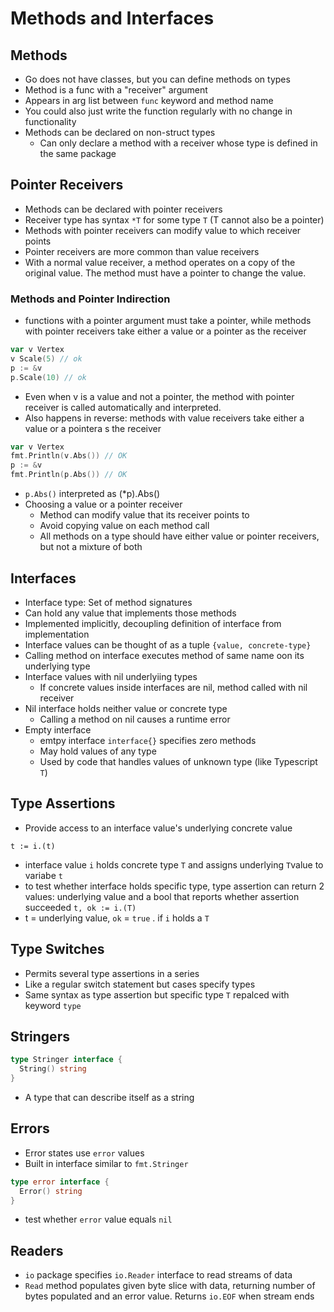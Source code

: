 # Methods and Interfaces

## Methods

- Go does not have classes, but you can define methods on types
- Method is a func with a "receiver" argument
- Appears in arg list between `func` keyword and method name
- You could also just write the function regularly with no change in functionality
- Methods can be declared on non-struct types
  - Can only declare a method with a receiver whose type is defined in the same package

## Pointer Receivers

- Methods can be declared with pointer receivers
- Receiver type has syntax `*T` for some type `T` (T cannot also be a pointer)
- Methods with pointer receivers can modify value to which receiver points
- Pointer receivers are more common than value receivers
- With a normal value receiver, a method operates on a copy of the original value. The method must have a pointer to change the value.

### Methods and Pointer Indirection

- functions with a pointer argument must take a pointer, while methods with pointer receivers take either a value or a pointer as the receiver

```go
var v Vertex
v Scale(5) // ok
p := &v
p.Scale(10) // ok
```

- Even when v is a value and not a pointer, the method with pointer receiver is called automatically and interpreted.
- Also happens in reverse: methods with value receivers take either a value or a pointera s the receiver

```go
var v Vertex
fmt.Println(v.Abs()) // OK
p := &v
fmt.Println(p.Abs()) // OK
```

- `p.Abs()` interpreted as (*p).Abs()
- Choosing a value or a pointer receiver
  - Method can modify value that its receiver points to
  - Avoid copying value on each method call
  - All methods on a type should have either value or pointer receivers, but not a mixture of both

## Interfaces

- Interface type: Set of method signatures
- Can hold any value that implements those methods
- Implemented implicitly, decoupling definition of interface from implementation
- Interface values can be thought of as a tuple `{value, concrete-type}`
- Calling method on interface executes method of same name oon its underlying type
- Interface values with nil underlyiing types
  - If concrete values inside interfaces are nil, method called with nil receiver
- Nil interface holds neither value or concrete type
  - Calling a method on nil causes a runtime error
- Empty interface
  - emtpy interface `interface{}` specifies zero methods
  - May hold values of any type
  - Used by code that handles values of unknown type (like Typescript `T`)

## Type Assertions

- Provide access to an interface value's underlying concrete value

`t := i.(t)`

- interface value `i` holds concrete type `T` and assigns underlying `T`value to variabe `t`
- to test whether interface holds specific type, type assertion can return 2 values: underlying value and a bool that reports whether assertion succeeded
`t, ok := i.(T)`
- t = underlying value, `ok` = `true` . if `i` holds a `T`

## Type Switches

- Permits several type assertions in a series
- Like a regular switch statement but cases specify types
- Same syntax as type assertion but specific type `T` repalced with keyword `type`

## Stringers

```go
type Stringer interface {
  String() string
}
```

- A type that can describe itself as a string

## Errors

- Error states use `error` values
- Built in interface similar to `fmt.Stringer`

```go
type error interface {
  Error() string
}
```

- test whether `error` value equals `nil`

## Readers

- `io` package specifies `io.Reader` interface to read streams of data
- `Read` method populates given byte slice with data, returning number of bytes populated and an error value. Returns `io.EOF` when stream ends
